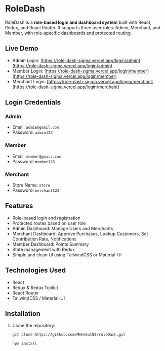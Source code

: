 
# RoleDash

RoleDash is a **role-based login and dashboard system** built with React, Redux, and React Router. It supports three user roles: Admin, Merchant, and Member, with role-specific dashboards and protected routing.  

## Live Demo
- Admin Login: [https://role-dash-sigma.vercel.app/login/admin](https://role-dash-sigma.vercel.app/login/admin)  
- Member Login: [https://role-dash-sigma.vercel.app/login/member](https://role-dash-sigma.vercel.app/login/member)  
- Merchant Login: [https://role-dash-sigma.vercel.app/login/merchant](https://role-dash-sigma.vercel.app/login/merchant)  

## Login Credentials

### Admin
- Email: `admin@gmail.com`  
- Password: `admin123`  

### Member
- Email: `member@gmail.com`  
- Password: `member123`  

### Merchant
- Store Name: `store`  
- Password: `merchant123`  

## Features
- Role-based login and registration
- Protected routes based on user role
- Admin Dashboard: Manage Users and Merchants
- Merchant Dashboard: Approve Purchases, Lookup Customers, Set Contribution Rate, Notifications
- Member Dashboard: Points Summary
- State management with Redux
- Simple and clean UI using TailwindCSS or Material-UI

## Technologies Used
- React
- Redux & Redux Toolkit
- React Router
- TailwindCSS / Material-UI

## Installation
1. Clone the repository:
   ```bash
   git clone https://github.com/Mehebul02/roleDash.git

   npm install
